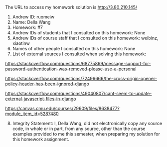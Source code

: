 The URL to access my homework solution is http://3.80.210.145/
1) Andrew ID: ruomeiw
2) Name: Della Wang
3) Homework: #7
4) Andrew IDs of students that I consulted on this homework: None
5) Andrew IDs of course staff that I consulted on this homework: weibinz, xiaotinw
6) Names of other people I consulted on this homework: None
7) List of external sources I consulted when solving this homework:

https://stackoverflow.com/questions/68775869/message-support-for-password-authentication-was-removed-please-use-a-personal

https://stackoverflow.com/questions/72496666/the-cross-origin-opener-policy-header-has-been-ignored-django

https://stackoverflow.com/questions/49040807/cant-seem-to-update-external-javascript-files-in-django

https://canvas.cmu.edu/courses/29609/files/8638477?module_item_id=5287480

8) Integrity Statement: I, Della Wang, did not electronically copy any
source code, in whole or in part, from any source, other than the course
examples provided to me this semester, when preparing my solution for this
homework assignment.
